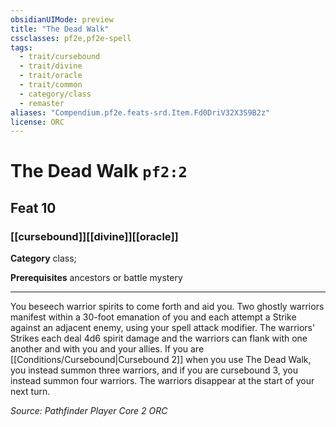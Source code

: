 ```yaml
---
obsidianUIMode: preview
title: "The Dead Walk"
cssclasses: pf2e,pf2e-spell
tags:
  - trait/cursebound
  - trait/divine
  - trait/oracle
  - trait/common
  - category/class
  - remaster
aliases: "Compendium.pf2e.feats-srd.Item.Fd0DriV32X3S9B2z"
license: ORC
---
```

# The Dead Walk `pf2:2`
## Feat 10
### [[cursebound]][[divine]][[oracle]]

**Category** class; 



**Prerequisites** ancestors or battle mystery
* * *
You beseech warrior spirits to come forth and aid you. Two ghostly warriors manifest within a 30-foot emanation of you and each attempt a Strike against an adjacent enemy, using your spell attack modifier. The warriors' Strikes each deal 4d6 spirit damage and the warriors can flank with one another and with you and your allies. If you are [[Conditions/Cursebound|Cursebound 2]] when you use The Dead Walk, you instead summon three warriors, and if you are cursebound 3, you instead summon four warriors. The warriors disappear at the start of your next turn.

*Source: Pathfinder Player Core 2*
*ORC*